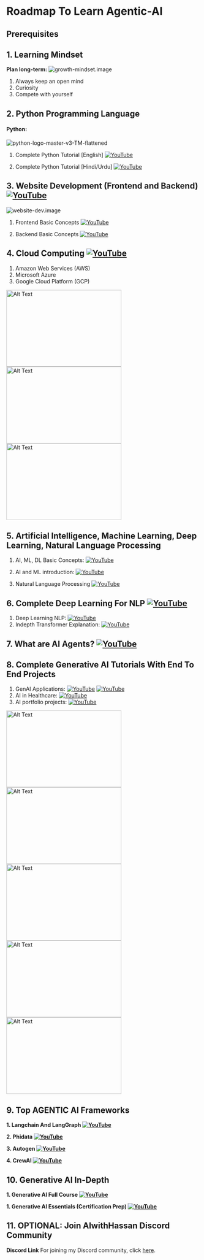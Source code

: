 # Roadmap To Learn Agentic-AI

## Prerequisites

## 1. Learning Mindset
**Plan long-term:**
![growth-mindset.image](https://github.com/AIwithhassan/agentic-ai-roadmap/blob/main/images/growth-mindset.png)

1. Always keep an open mind
2. Curiosity
3. Compete with yourself


## 2. Python Programming Language
#### Python:
![python-logo-master-v3-TM-flattened](https://user-images.githubusercontent.com/20041231/211717885-0b1e049b-f5b3-457d-ba7a-9345ec3aa39c.png)

1. Complete Python Tutorial [English] [![YouTube](https://img.shields.io/badge/YouTube-Video-red)](https://www.youtube.com/watch?v=8DvywoWv6fI&ab_channel=freeCodeCamp.org)


2. Complete Python Tutorial [Hindi/Urdu] [![YouTube](https://img.shields.io/badge/YouTube-Video-red)](https://www.youtube.com/watch?v=UrsmFxEIp5k&ab_channel=CodeWithHarry)


## 3. Website Development (Frontend and Backend) [![YouTube](https://img.shields.io/badge/YouTube-Video-red)](https://www.youtube.com/watch?v=ENLEjGozrio)

![website-dev.image](https://github.com/AIwithhassan/agentic-ai-roadmap/blob/086ad351340114373a35f8e28532c1a2e1a43ffa/images/web-development.jpeg)

1. Frontend Basic Concepts [![YouTube](https://img.shields.io/badge/YouTube-Video-red)](https://www.youtube.com/watch?v=WG5ikvJ2TKA)

2. Backend Basic Concepts [![YouTube](https://img.shields.io/badge/YouTube-Video-red)](https://www.youtube.com/watch?v=XBu54nfzxAQ&t=0s)


## 4. Cloud Computing [![YouTube](https://img.shields.io/badge/YouTube-Video-green)](https://www.youtube.com/watch?v=RWgW-CgdIk0)

1. Amazon Web Services (AWS)
2. Microsoft Azure 
3. Google Cloud Platform (GCP)

<img src="https://github.com/AIwithhassan/agentic-ai-roadmap/blob/086ad351340114373a35f8e28532c1a2e1a43ffa/images/aws.png" alt="Alt Text" width="300" height="200">
<img src="https://github.com/AIwithhassan/agentic-ai-roadmap/blob/38b5e13c45f9c410e0809be07650dfb96cd85fe3/images/azure.jpeg" alt="Alt Text" width="300" height="200">
<img src="https://github.com/AIwithhassan/agentic-ai-roadmap/blob/38b5e13c45f9c410e0809be07650dfb96cd85fe3/images/gcp.png" alt="Alt Text" width="300" height="200">

## 5. Artificial Intelligence, Machine Learning, Deep Learning, Natural Language Processing

1. AI, ML, DL Basic Concepts: [![YouTube](https://img.shields.io/badge/YouTube-Video-red)](https://www.youtube.com/watch?v=J4Qsr93L1qs)

2. AI and ML introduction: [![YouTube](https://img.shields.io/badge/YouTube-Video-red)](https://www.youtube.com/watch?v=4RixMPF4xis)

3. Natural Language Processing [![YouTube](https://img.shields.io/badge/YouTube-Video-red)](https://www.youtube.com/watch?v=fLvJ8VdHLA0)


## 6. Complete Deep Learning For NLP [![YouTube](https://img.shields.io/badge/YouTube-Video-green)](https://www.youtube.com/watch?v=w3coRFpyddQ&list=PLZoTAELRMXVNNrHSKv36Lr3_156yCo6Nn)

1. Deep Learning NLP: [![YouTube](https://img.shields.io/badge/YouTube-Video-green)](https://www.youtube.com/watch?v=w3coRFpyddQ&list=PLZoTAELRMXVNNrHSKv36Lr3_156yCo6Nn)
2. Indepth Transformer Explanation: [![YouTube](https://img.shields.io/badge/YouTube-Video-green)](https://www.youtube.com/watch?v=3bPhDUSAUYI)


## 7. What are AI Agents? [![YouTube](https://img.shields.io/badge/YouTube-Video-green)](https://www.youtube.com/watch?v=F8NKVhkZZWI&t=10s)

## 8. Complete Generative AI Tutorials With End To End Projects

1. GenAI Applications: [![YouTube](https://img.shields.io/badge/documentation-link-green)](https://python.langchain.com/docs/get_started/introduction) [![YouTube](https://img.shields.io/badge/YouTube-Video-red)](https://www.youtube.com/watch?v=OP0FYjF-37c&list=PL_pAv_JZgZkFV1Ct2qPDeAkddyz2ahBUX&index=1)
2. AI in Healthcare: [![YouTube](https://img.shields.io/badge/YouTube-Video-red)](https://www.youtube.com/watch?v=OP0FYjF-37c&list=PL_pAv_JZgZkEI23QUvTlal6hf91xh2Zit&index=3)
3. AI portfolio projects: [![YouTube](https://img.shields.io/badge/YouTube-Video-red)](https://www.youtube.com/watch?v=mNUv-DN_Bek&list=PL_pAv_JZgZkHRzYVQ9nHKvesnk3x_Wn4E)



<img src="https://github.com/AIwithhassan/agentic-ai-roadmap/blob/086ad351340114373a35f8e28532c1a2e1a43ffa/images/ai-2.jpg" alt="Alt Text" width="300" height="200">
<img src="https://github.com/AIwithhassan/agentic-ai-roadmap/blob/086ad351340114373a35f8e28532c1a2e1a43ffa/images/claude-2.png" alt="Alt Text" width="300" height="200">
<img src="https://github.com/AIwithhassan/agentic-ai-roadmap/blob/086ad351340114373a35f8e28532c1a2e1a43ffa/images/gemini-logo.png" alt="Alt Text" width="300" height="200">
<img src="https://github.com/AIwithhassan/agentic-ai-roadmap/blob/086ad351340114373a35f8e28532c1a2e1a43ffa/images/open-ai.png" alt="Alt Text" width="300" height="200">
<img src="https://github.com/AIwithhassan/agentic-ai-roadmap/blob/086ad351340114373a35f8e28532c1a2e1a43ffa/images/langchain.jpeg" alt="Alt Text" width="300" height="200">

## 9. Top AGENTIC AI Frameworks

**1. Langchain And LangGraph [![YouTube](https://img.shields.io/badge/documentation-link-green)](https://www.langchain.com/langgraph)**

**2. Phidata [![YouTube](https://img.shields.io/badge/documentation-link-green)](https://www.phidata.com/)**

**3. Autogen [![YouTube](https://img.shields.io/badge/documentation-link-green)](https://microsoft.github.io/autogen/dev/index.html)**

**4. CrewAI [![YouTube](https://img.shields.io/badge/documentation-link-green)](https://www.crewai.com/)**


## 10. Generative AI In-Depth

**1. Generative AI Full Course [![YouTube](https://img.shields.io/badge/YouTube-Video-green)](https://www.youtube.com/watch?v=mEsleV16qdo)**

**1. Generative AI Essentials (Certification Prep) [![YouTube](https://img.shields.io/badge/YouTube-Video-green)](https://www.youtube.com/watch?v=nJ25yl34Uqw)**



## 11. OPTIONAL: Join AIwithHassan Discord Community

**Discord Link**
For joining my Discord community, click [here](discord.gg/BVa3d4BrVY).

